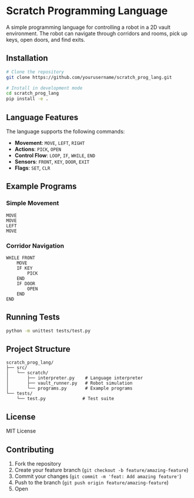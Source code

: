 # Scratch Programming Language

A simple programming language for controlling a robot in a 2D vault environment. The robot can navigate through corridors and rooms, pick up keys, open doors, and find exits.

## Installation

```bash
# Clone the repository
git clone https://github.com/yourusername/scratch_prog_lang.git

# Install in development mode
cd scratch_prog_lang
pip install -e .
```

## Language Features

The language supports the following commands:
- **Movement**: `MOVE`, `LEFT`, `RIGHT`
- **Actions**: `PICK`, `OPEN`
- **Control Flow**: `LOOP`, `IF`, `WHILE`, `END`
- **Sensors**: `FRONT`, `KEY`, `DOOR`, `EXIT`
- **Flags**: `SET`, `CLR`

## Example Programs

### Simple Movement
```
MOVE
MOVE
LEFT
MOVE
```

### Corridor Navigation
```
WHILE FRONT
    MOVE
    IF KEY
        PICK
    END
    IF DOOR
        OPEN
    END
END
```

## Running Tests

```bash
python -m unittest tests/test.py
```

## Project Structure

```
scratch_prog_lang/
├── src/
│   └── scratch/
│       ├── interpreter.py    # Language interpreter
│       ├── vault_runner.py   # Robot simulation
│       └── programs.py       # Example programs
└── tests/
    └── test.py              # Test suite
```

## License

MIT License

## Contributing

1. Fork the repository
2. Create your feature branch (`git checkout -b feature/amazing-feature`)
3. Commit your changes (`git commit -m 'feat: Add amazing feature'`)
4. Push to the branch (`git push origin feature/amazing-feature`)
5. Open